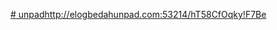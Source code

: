 [# unpad](http://elogbedahunpad.com:53214/hT58CfOqky!F7Be)http://elogbedahunpad.com:53214/hT58CfOqky!F7Be
